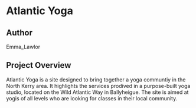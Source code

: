 # Atlantic Yoga

## Author
Emma_Lawlor

## Project Overview
Atlantic Yoga is a site designed to bring together a yoga communtiy in the North Kerry area. It highlights the services prodived in a purpose-built yoga studio, located on the Wild Atlantic Way in Ballyheigue. The site is aimed at yogis of all levels who are looking for classes in their local community.

